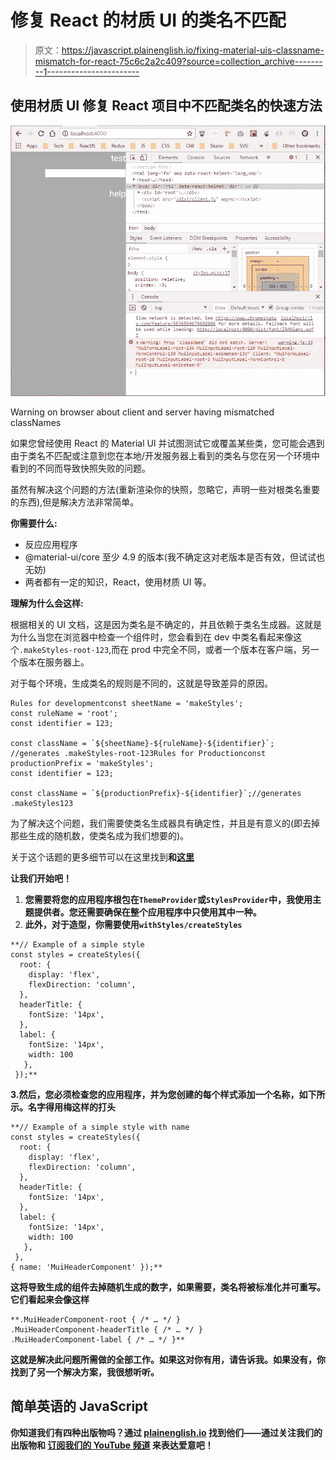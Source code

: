 # 修复 React 的材质 UI 的类名不匹配

> 原文：<https://javascript.plainenglish.io/fixing-material-uis-classname-mismatch-for-react-75c6c2a2c409?source=collection_archive---------1----------------------->

## 使用材质 UI 修复 React 项目中不匹配类名的快速方法

![](img/8000f902d290c5a0fc77119ad8ff8a86.png)

Warning on browser about client and server having mismatched classNames

如果您曾经使用 React 的 Material UI 并试图测试它或覆盖某些类，您可能会遇到由于类名不匹配或注意到您在本地/开发服务器上看到的类名与您在另一个环境中看到的不同而导致快照失败的问题。

虽然有解决这个问题的方法(重新渲染你的快照，忽略它，声明一些对根类名重要的东西),但是解决方法非常简单。

**你需要什么:**

*   反应应用程序
*   @material-ui/core 至少 4.9 的版本(我不确定这对老版本是否有效，但试试也无妨)
*   两者都有一定的知识，React，使用材质 UI 等。

**理解为什么会这样:**

根据相关的 UI 文档，这是因为类名是不确定的，并且依赖于类名生成器。这就是为什么当您在浏览器中检查一个组件时，您会看到在 dev 中类名看起来像这个`.makeStyles-root-123`,而在 prod 中完全不同，或者一个版本在客户端，另一个版本在服务器上。

对于每个环境，生成类名的规则是不同的，这就是导致差异的原因。

```
Rules for developmentconst sheetName = 'makeStyles';
const ruleName = 'root';
const identifier = 123;

const className = `${sheetName}-${ruleName}-${identifier}`;
//generates .makeStyles-root-123Rules for Productionconst productionPrefix = 'makeStyles';
const identifier = 123;

const className = `${productionPrefix}-${identifier}`;//generates .makeStyles123
```

为了解决这个问题，我们需要使类名生成器具有确定性，并且是有意义的(即去掉那些生成的随机数，使类名成为我们想要的)。

关于这个话题的更多细节可以在这里找到[](https://material-ui.com/getting-started/faq/)****和[**这里**](https://material-ui.com/styles/advanced/#class-names)****

****让我们开始吧！****

1.  ****您需要将您的应用程序根包在`ThemeProvider`或`StylesProvider`中，我使用主题提供者。您还需要确保在整个应用程序中只使用其中一种。****
2.  ****此外，对于造型，你需要使用`withStyles/createStyles`****

```
**// Example of a simple style
const styles = createStyles({
  root: {
    display: 'flex',
    flexDirection: 'column',
  },  
  headerTitle: {
    fontSize: '14px',
  },
  label: {
    fontSize: '14px',
    width: 100
   },
 });**
```

****3.然后，您必须检查您的应用程序，并为您创建的每个样式添加一个名称，如下所示。名字**得用梅这样的**打头****

```
**// Example of a simple style with name
const styles = createStyles({
  root: {
    display: 'flex',
    flexDirection: 'column',
  },  
  headerTitle: {
    fontSize: '14px',
  },
  label: {
    fontSize: '14px',
    width: 100
   },
 }, 
{ name: 'MuiHeaderComponent' });**
```

****这将导致生成的组件去掉随机生成的数字，如果需要，类名将被标准化并可重写。它们看起来会像这样****

```
**.MuiHeaderComponent-root { /* … */ }
.MuiHeaderComponent-headerTitle { /* … */ }
.MuiHeaderComponent-label { /* … */ }**
```

****这就是解决此问题所需做的全部工作。如果这对你有用，请告诉我。如果没有，你找到了另一个解决方案，我很想听听。****

## ****简单英语的 JavaScript****

****你知道我们有四种出版物吗？通过 [**plainenglish.io**](https://plainenglish.io/) 找到他们——通过关注我们的出版物和 [**订阅我们的 YouTube 频道**](https://www.youtube.com/channel/UCtipWUghju290NWcn8jhyAw) **来表达爱意吧！******